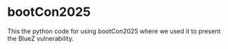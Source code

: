 # bootCon2025
This the python code for using bootCon2025 where we used it to present the BlueZ vulnerability. 
